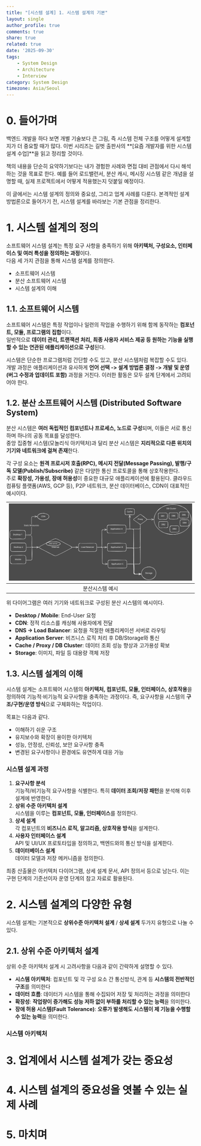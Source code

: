 ```yaml
---
title: "[시스템 설계] 1. 시스템 설계의 기본"
layout: single
author_profile: true
comments: true
share: true
related: true
date: '2025-09-30'
tags:
    - System Design
    - Architecture
    - Interview
category: System Design
timezone: Asia/Seoul
---
```


# 0. 들어가며
백엔드 개발을 하다 보면 개별 기술보다 큰 그림, 즉 시스템 전체 구조를 어떻게 설계할지가 더 중요할 때가 많다. 이번 시리즈는 길벗 출판사의 **[요즘 개발자를 위한 시스템 설계 수업]**을 읽고 정리할 것이다.

책의 내용을 단순히 요약하기보다는 내가 경험한 사례와 면접 대비 관점에서 다시 해석하는 것을 목표로 한다. 예를 들어 로드밸런서, 분산 캐시, 메시징 시스템 같은 개념을 설명할 때, 실제 프로젝트에서 어떻게 적용했는지 덧붙일 예정이다.

이 글에서는 시스템 설계의 정의와 중요성, 그리고 업계 사례를 다룬다. 본격적인 설계 방법론으로 들어가기 전, 시스템 설계를 바라보는 기본 관점을 정리한다.

# 1. 시스템 설계의 정의
소프트웨어 시스템 설계는 특정 요구 사항을 충족하기 위해 **아키텍처, 구성요소, 인터페이스 및 여러 특성을 정의하는 과정**이다.  
다음 세 가지 관점을 통해 시스템 설계를 정의한다.

- 소프트웨어 시스템
- 분산 소프트웨어 시스템
- 시스템 설계의 이해

## 1.1. 소프트웨어 시스템
소프트웨어 시스템은 특정 작업이나 일련의 작업을 수행하기 위해 함께 동작하는 **컴포넌트, 모듈, 프로그램의 집합**이다.  
일반적으로 **데이터 관리, 트랜잭션 처리, 최종 사용자 서비스 제공 등 원하는 기능을 실행할 수 있는 연관된 애플리케이션으로 구성**된다.  

시스템은 단순한 프로그램처럼 간단할 수도 있고, 분산 시스템처럼 복잡할 수도 있다.  
개발 과정은 애플리케이션과 유사하게 **언어 선택 -> 설계 방법론 결정 -> 개발 및 운영(버그 수정과 업데이트 포함)** 과정을 거친다. 이러한 활동은 모두 설계 단계에서 고려되어야 한다.

## 1.2. 분산 소프트웨어 시스템 (Distributed Software System)
분산 시스템은 **여러 독립적인 컴포넌트나 프로세스, 노드로 구성**되며, 이들은 서로 통신하며 하나의 공동 목표를 달성한다.  
중앙 집중형 시스템(모놀리식 아키텍처)과 달리 분산 시스템은 **지리적으로 다른 위치의 기기와 네트워크에 걸쳐 존재**한다.  

각 구성 요소는 **원격 프로시저 호출(RPC), 메시지 전달(Message Passing), 발행/구독 모델(Publish/Subscribe)** 같은 다양한 통신 프로토콜을 통해 상호작용한다.  
주로 **확장성, 가용성, 장애 허용성**이 중요한 대규모 애플리케이션에 활용된다. 클라우드 컴퓨팅 플랫폼(AWS, GCP 등), P2P 네트워크, 분산 데이터베이스, CDN이 대표적인 예시이다.  

|![Distributed System Diagram](/assets/images/static/250930/distributed-system-diagram.svg)|
|:--:|
|분산시스템 예시|

위 다이어그램은 여러 기기와 네트워크로 구성된 분산 시스템의 예시이다.  

- **Desktop / Mobile**: End-User 요청  
- **CDN**: 정적 리소스를 캐싱해 사용자에게 전달  
- **DNS → Load Balancer**: 요청을 적절한 애플리케이션 서버로 라우팅  
- **Application Server**: 비즈니스 로직 처리 후 DB/Storage와 통신  
- **Cache / Proxy / DB Cluster**: 데이터 조회 성능 향상과 고가용성 확보  
- **Storage**: 이미지, 파일 등 대용량 객체 저장  

## 1.3. 시스템 설계의 이해
시스템 설계는 소프트웨어 시스템의 **아키텍처, 컴포넌트, 모듈, 인터페이스, 상호작용**을 정의하여 기능적·비기능적 요구사항을 충족하는 과정이다. 즉, 요구사항을 시스템의 **구조/구현/운영 방식**으로 구체화하는 작업이다.  

목표는 다음과 같다.
- 이해하기 쉬운 구조
- 유지보수와 확장이 용이한 아키텍처
- 성능, 안정성, 신뢰성, 보안 요구사항 충족
- 변경된 요구사항이나 환경에도 유연하게 대응 가능

### 시스템 설계 과정
1. **요구사항 분석**  
   기능적/비기능적 요구사항을 식별한다. 특히 **데이터 조회/저장 패턴**을 분석해 이후 설계에 반영한다.
2. **상위 수준 아키텍처 설계**  
   시스템을 이루는 **컴포넌트, 모듈, 인터페이스**를 정의한다.
3. **상세 설계**  
   각 컴포넌트의 **비즈니스 로직, 알고리즘, 상호작용 방식**을 설계한다.
4. **사용자 인터페이스 설계**  
   API 및 UI/UX 프로토타입을 정의하고, 백엔드와의 통신 방식을 설계한다.
5. **데이터베이스 설계**  
   데이터 모델과 저장 메커니즘을 정의한다.

최종 산출물은 아키텍처 다이어그램, 상세 설계 문서, API 정의서 등으로 남는다. 이는 구현 단계의 기준선이자 운영 단계의 참고 자료로 활용된다.

# 2. 시스템 설계의 다양한 유형
시스템 설계는 기본적으로 **상위수준 아키텍처 설계** / **상세 설계** 두가지 유형으로 나눌 수 있다. 

## 2.1. 상위 수준 아키텍처 설계
상위 수준 아키텍처 설계 시 고려사항을 다음과 같이 간략하게 설명할 수 있다.

- **시스템 아키텍처**: 컴포넌트 및 각 구성 요소 간 통신방식, 관계 등 **시스템의 전반적인 구조**를 의미한다
- **데이터 흐름**: 데이터가 시스템을 통해 수집되어 저장 및 처리하는 과정을 의미한다
- **확장성**: **작업량이 증가해도 성능 저하 없이 부하를 처리할 수 있는 능력**을 의미한다.
- **장애 허용 시스템(Fault Tolerance)**: **오류가 발생해도 시스템이 제 기능을 수행할 수 있는 능력**을 의미한다.

### 시스템 아키텍처


# 3. 업계에서 시스템 설계가 갖는 중요성
# 4. 시스템 설계의 중요성을 엿볼 수 있는 실제 사례
# 5. 마치며 